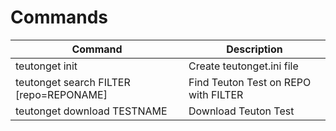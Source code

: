 
# Commands

| Command        | Description |
| -------------- | ------------------------- |
| teutonget init | Create teutonget.ini file |
| teutonget search FILTER [repo=REPONAME]| Find Teuton Test on REPO with FILTER |
| teutonget download TESTNAME | Download Teuton Test |
